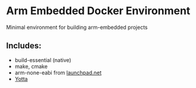 # Arm Embedded Docker Environment
Minimal environment for building arm-embedded projects

## Includes:
 - build-essential (native)
 - make, cmake
 - arm-none-eabi from [launchpad.net](https://launchpad.net/~terry.guo/+archive/ubuntu/gcc-arm-embedded)
 - [Yotta](http://yotta.mbed.com/)
 
